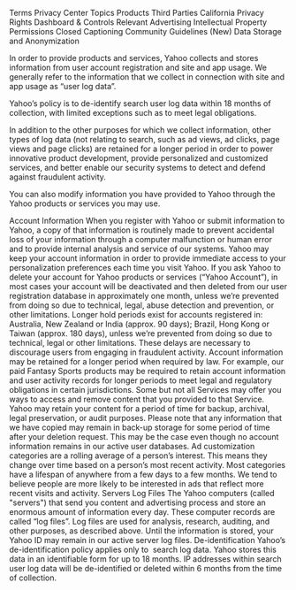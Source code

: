 Terms
Privacy Center
Topics
Products
Third Parties
California Privacy Rights
Dashboard & Controls
Relevant Advertising
Intellectual Property
Permissions
Closed Captioning
Community Guidelines (New)
Data Storage and Anonymization

In order to provide products and services, Yahoo collects and stores information from user account registration and site and app usage. We generally refer to the information that we collect in connection with site and app usage as “user log data”.

Yahoo’s policy is to de-identify search user log data within 18 months of collection, with limited exceptions such as to meet legal obligations.

In addition to the other purposes for which we collect information, other types of log data (not relating to search, such as ad views, ad clicks, page views and page clicks) are retained for a longer period in order to power innovative product development, provide personalized and customized services, and better enable our security systems to detect and defend against fraudulent activity.

You can also modify information you have provided to Yahoo through the Yahoo products or services you may use.

Account Information
When you register with Yahoo or submit information to Yahoo, a copy of that information is routinely made to prevent accidental loss of your information through a computer malfunction or human error and to provide internal analysis and service of our systems.
Yahoo may keep your account information in order to provide immediate access to your personalization preferences each time you visit Yahoo.
If you ask Yahoo to delete your account for Yahoo products or services (“Yahoo Account”), in most cases your account will be deactivated and then deleted from our user registration database in approximately one month, unless we’re prevented from doing so due to technical, legal, abuse detection and prevention, or other limitations. Longer hold periods exist for accounts registered in: Australia, New Zealand or India (approx. 90 days); Brazil, Hong Kong or Taiwan (approx. 180 days), unless we’re prevented from doing so due to technical, legal or other limitations. These delays are necessary to discourage users from engaging in fraudulent activity.
Account information may be retained for a longer period when required by law. For example, our paid Fantasy Sports products may be required to retain account information and user activity records for longer periods to meet legal and regulatory obligations in certain jurisdictions.
Some but not all Services may offer you ways to access and remove content that you provided to that Service. Yahoo may retain your content for a period of time for backup, archival, legal preservation, or audit purposes.
Please note that any information that we have copied may remain in back-up storage for some period of time after your deletion request. This may be the case even though no account information remains in our active user databases.
Ad customization categories are a rolling average of a person’s interest. This means they change over time based on a person’s most recent activity. Most categories have a lifespan of anywhere from a few days to a few months. We tend to believe people are more likely to be interested in ads that reflect more recent visits and activity.
Servers Log Files
The Yahoo computers (called "servers") that send you content and advertising process and store an enormous amount of information every day. These computer records are called “log files”.
Log files are used for analysis, research, auditing, and other purposes, as described above. Until the information is stored, your Yahoo ID may remain in our active server log files.
De-identification
Yahoo’s de-identification policy applies only to  search log data. Yahoo stores this data in an identifiable form for up to 18 months.
IP addresses within search user log data will be de-identified or deleted within 6 months from the time of collection.